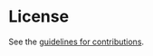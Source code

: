 # License

See the
[guidelines for contributions](https://github.com/henkbirkholz/draft-birkholz-did-x509/blob/main/CONTRIBUTING.md).
